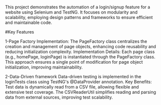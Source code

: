 This project demonstrates the automation of a login/signup feature for a website using Selenium and TestNG. It focuses on modularity and scalability, employing design patterns and frameworks to ensure efficient and maintainable code.

#Key Features

1-Page Factory Implementation:
The PageFactory class centralizes the creation and management of page objects, enhancing code reusability and reducing initialization complexity.
Implementation Details:
Each page class (e.g., homePage, loginPage) is instantiated through the PageFactory class.
This approach ensures a single point of modification for page object initialization, improving maintainability.

2-Data-Driven framework
Data-driven testing is implemented in the loginTests class using TestNG's @DataProvider annotation.
Key Benefits:
Test data is dynamically read from a CSV file, allowing flexible and extensive test coverage.
The CSVReaderUtil simplifies reading and parsing data from external sources, improving test scalability.
